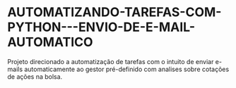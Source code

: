 # AUTOMATIZANDO-TAREFAS-COM-PYTHON---ENVIO-DE-E-MAIL-AUTOMATICO
Projeto direcionado a automatização de tarefas com o intuito de enviar e-mails automaticamente ao gestor pré-definido com analises sobre cotações de ações na bolsa.
